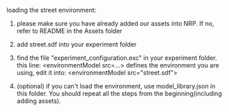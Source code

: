 loading the street environment:

1. please make sure you have already added our assets into NRP. If no, refer to README in the Assets folder

2. add street.sdf into your experiment folder

3. find the file "experiment_configuration.exc" in your experiment folder. this line: \<environmentModel src=...\> defines the environment you are using, edit it into:  \<environmentModel src="street.sdf"\> 

3. (optional) if you can't load the environment, use model_library.json in this folder. You should repeat all the steps from the beginning(including adding assets). 
